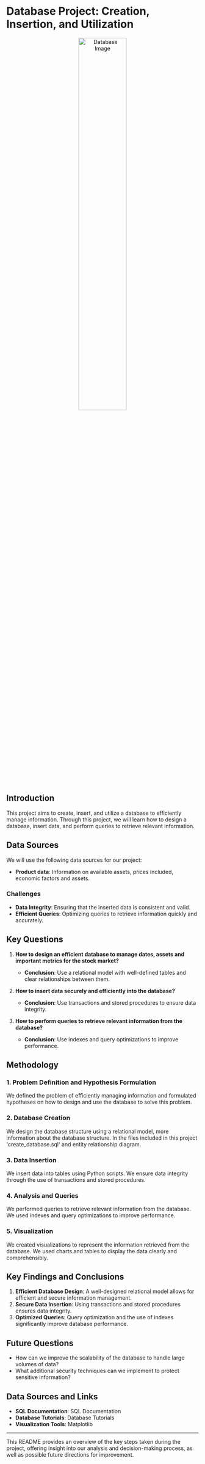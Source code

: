 # Database Project: Creation, Insertion, and Utilization

<p align="center">
<img src="https://th.bing.com/th/id/OIG4.X0nn0DWcE_P2GtYBOhEE?w=1024&h=1024&rs=1&pid=ImgDetMain" alt="Database Image" width="50%">
</p>

## Introduction

This project aims to create, insert, and utilize a database to efficiently manage information. Through this project, we will learn how to design a database, insert data, and perform queries to retrieve relevant information.

## Data Sources

We will use the following data sources for our project:

- **Product data**: Information on available assets, prices included, economic factors and assets.

### Challenges

- **Data Integrity**: Ensuring that the inserted data is consistent and valid.
- **Efficient Queries**: Optimizing queries to retrieve information quickly and accurately.

## Key Questions

1. **How ​​to design an efficient database to manage dates, assets and important metrics for the stock market?**
   - **Conclusion**: Use a relational model with well-defined tables and clear relationships between them.

2. **How to insert data securely and efficiently into the database?**
   - **Conclusion**: Use transactions and stored procedures to ensure data integrity.

3. **How to perform queries to retrieve relevant information from the database?**
   - **Conclusion**: Use indexes and query optimizations to improve performance.

## Methodology

### 1. Problem Definition and Hypothesis Formulation
We defined the problem of efficiently managing information and formulated hypotheses on how to design and use the database to solve this problem.

### 2. Database Creation
We design the database structure using a relational model, more information about the database structure. In the files included in this project 'create_database.sql' and entity relationship diagram.


### 3. Data Insertion
We insert data into tables using Python scripts. We ensure data integrity through the use of transactions and stored procedures.

### 4. Analysis and Queries
We performed queries to retrieve relevant information from the database. We used indexes and query optimizations to improve performance.

### 5. Visualization
We created visualizations to represent the information retrieved from the database. We used charts and tables to display the data clearly and comprehensibly.

## Key Findings and Conclusions

1. **Efficient Database Design**: A well-designed relational model allows for efficient and secure information management.
2. **Secure Data Insertion**: Using transactions and stored procedures ensures data integrity.
3. **Optimized Queries**: Query optimization and the use of indexes significantly improve database performance.

## Future Questions

- How can we improve the scalability of the database to handle large volumes of data?
- What additional security techniques can we implement to protect sensitive information?

## Data Sources and Links

- **SQL Documentation**: SQL Documentation
- **Database Tutorials**: Database Tutorials
- **Visualization Tools**: Matplotlib

---

This README provides an overview of the key steps taken during the project, offering insight into our analysis and decision-making process, as well as possible future directions for improvement.
